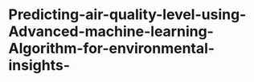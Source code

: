 # Predicting-air-quality-level-using-Advanced-machine-learning-Algorithm-for-environmental-insights-